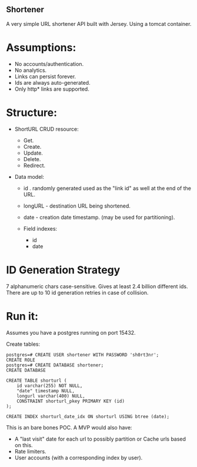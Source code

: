 ## Shortener

A very simple URL shortener API built with Jersey. Using a tomcat container.

# Assumptions:

- No accounts/authentication.
- No analytics.
- Links can persist forever.
- Ids are always auto-generated.
- Only http* links are supported.

# Structure:

 - ShortURL CRUD resource:
   
   - Get.
   - Create.
   - Update.
   - Delete.
   - Redirect.

 - Data model:

   - id . randomly generated used as the "link id" as well at the end of the URL.
   - longURL - destination URL being shortened.
   - date - creation date timestamp. (may be used for partitioning).

   - Field indexes:

     - id
     - date

# ID Generation Strategy

7 alphanumeric chars case-sensitive. Gives at least 2.4 billion different ids. There are up to 10 id generation retries in case of collision. 


# Run it:

Assumes you have a postgres running on port 15432.

Create tables:

```
postgres=# CREATE USER shortener WITH PASSWORD 'sh0rt3nr';
CREATE ROLE
postgres=# CREATE DATABASE shortener;
CREATE DATABASE

CREATE TABLE shorturl (
	id varchar(255) NOT NULL,
	"date" timestamp NULL,
	longurl varchar(400) NULL,
	CONSTRAINT shorturl_pkey PRIMARY KEY (id)
);

CREATE INDEX shorturl_date_idx ON shorturl USING btree (date);
```



This is an bare bones POC. A MVP would also have:

- A "last visit" date for each url to possibly partition or Cache urls based on this.
- Rate limiters.
- User accounts (with a corresponding index by user).




